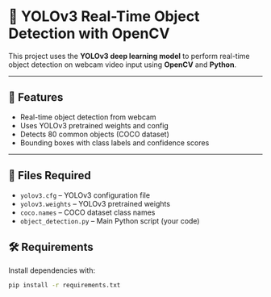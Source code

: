 # 🧠 YOLOv3 Real-Time Object Detection with OpenCV

This project uses the **YOLOv3 deep learning model** to perform real-time object detection on webcam video input using **OpenCV** and **Python**.

---

## 📸 Features

- Real-time object detection from webcam
- Uses YOLOv3 pretrained weights and config
- Detects 80 common objects (COCO dataset)
- Bounding boxes with class labels and confidence scores

---

## 📁 Files Required

- `yolov3.cfg` – YOLOv3 configuration file  
- `yolov3.weights` – YOLOv3 pretrained weights  
- `coco.names` – COCO dataset class names  
- `object_detection.py` – Main Python script (your code)


## 🛠️ Requirements

Install dependencies with:

```bash
pip install -r requirements.txt
